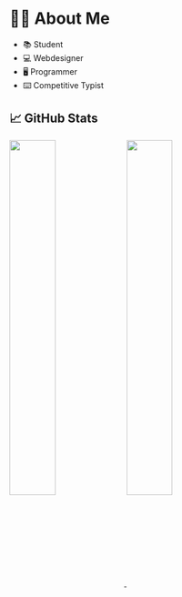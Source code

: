 # 👨‍💻 About Me
* 📚 Student
* 💻 Webdesigner
* 🖥️ Programmer
* ⌨️ Competitive Typist

## 📈 GitHub Stats
<a href="#">
  <img align="center" width=40% src="https://read-github-stats.vercel.app/api?username=daniel598&show_icons=true" />
</a>
<a href="#">
  <img align="center" width=40% src="https://read-github-stats.vercel.app/api/top-langs/?username=daniel598&card_width=495" />
</a>
